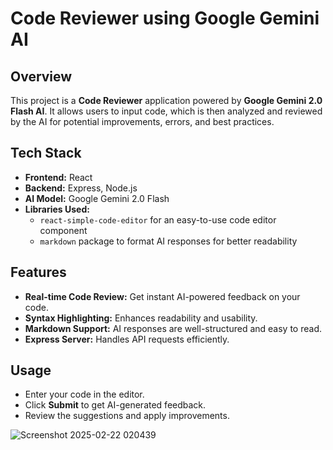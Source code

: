 # Code Reviewer using Google Gemini AI

## Overview
This project is a **Code Reviewer** application powered by **Google Gemini 2.0 Flash AI**. It allows users to input code, which is then analyzed and reviewed by the AI for potential improvements, errors, and best practices.

## Tech Stack
- **Frontend:** React
- **Backend:** Express, Node.js
- **AI Model:** Google Gemini 2.0 Flash
- **Libraries Used:**
  - `react-simple-code-editor` for an easy-to-use code editor component
  - `markdown` package to format AI responses for better readability

## Features
- **Real-time Code Review:** Get instant AI-powered feedback on your code.
- **Syntax Highlighting:** Enhances readability and usability.
- **Markdown Support:** AI responses are well-structured and easy to read.
- **Express Server:** Handles API requests efficiently.


## Usage
- Enter your code in the editor.
- Click **Submit** to get AI-generated feedback.
- Review the suggestions and apply improvements.

![Screenshot 2025-02-22 020439](https://github.com/user-attachments/assets/ee723aec-3833-4294-8e83-2c17a1e7ab2f)


